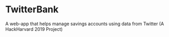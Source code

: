 # TwitterBank
A web-app that helps manage savings accounts using data from Twitter (A HackHarvard 2019 Project) 
